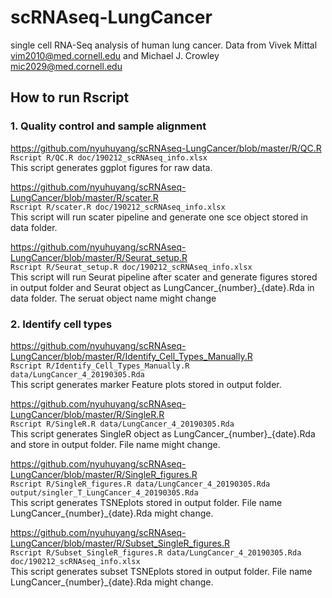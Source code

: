 # scRNAseq-LungCancer
single cell RNA-Seq analysis of human lung cancer. Data from Vivek Mittal <vim2010@med.cornell.edu>  and Michael J. Crowley <mic2029@med.cornell.edu>

## How to run Rscript

### 1. Quality control and sample alignment
https://github.com/nyuhuyang/scRNAseq-LungCancer/blob/master/R/QC.R <br />
`Rscript R/QC.R doc/190212_scRNAseq_info.xlsx` <br />
This script generates ggplot figures for raw data.

https://github.com/nyuhuyang/scRNAseq-LungCancer/blob/master/R/scater.R <br />
`Rscript R/scater.R doc/190212_scRNAseq_info.xlsx` <br />
This script will run scater pipeline and generate one sce object stored in data folder.

https://github.com/nyuhuyang/scRNAseq-LungCancer/blob/master/R/Seurat_setup.R <br />
`Rscript R/Seurat_setup.R doc/190212_scRNAseq_info.xlsx` <br />
This script will run Seurat pipeline after scater and generate figures stored in output folder and Seurat object as LungCancer_{number}_{date}.Rda in data folder. The seruat object name might change

### 2. Identify cell types
https://github.com/nyuhuyang/scRNAseq-LungCancer/blob/master/R/Identify_Cell_Types_Manually.R <br />
`Rscript R/Identify_Cell_Types_Manually.R data/LungCancer_4_20190305.Rda` <br />
This script generates marker Feature plots stored in output folder.

https://github.com/nyuhuyang/scRNAseq-LungCancer/blob/master/R/SingleR.R <br />
`Rscript R/SingleR.R data/LungCancer_4_20190305.Rda` <br />
This script generates SingleR object as LungCancer_{number}_{date}.Rda and store in output folder. File name might change.

https://github.com/nyuhuyang/scRNAseq-LungCancer/blob/master/R/SingleR_figures.R <br />
`Rscript R/SingleR_figures.R data/LungCancer_4_20190305.Rda output/singler_T_LungCancer_4_20190305.Rda`<br />
This script generates TSNEplots stored in output folder. File name LungCancer_{number}_{date}.Rda might change.

https://github.com/nyuhuyang/scRNAseq-LungCancer/blob/master/R/Subset_SingleR_figures.R <br />
`Rscript R/Subset_SingleR_figures.R data/LungCancer_4_20190305.Rda  doc/190212_scRNAseq_info.xlsx` <br />
This script generates subset TSNEplots stored in output folder. File name LungCancer_{number}_{date}.Rda might change.
